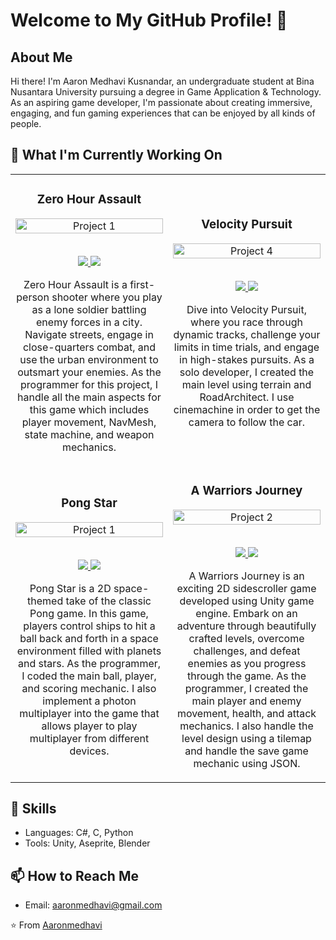 # Welcome to My GitHub Profile! 👋
## About Me
Hi there! I'm Aaron Medhavi Kusnandar, an undergraduate student at Bina Nusantara University pursuing a degree in Game Application & Technology. As an aspiring game developer, I'm passionate about creating immersive, engaging, and fun gaming experiences that can be enjoyed by all kinds of people.
## 🔭 What I'm Currently Working On
<div align="center">
  <table>
    <tr>
      <td width="50%">
        <h3 align="center">Zero Hour Assault</h3>
        <div align="center">  
          <a href='https://github.com/Aaronmedhavi/FPS-Unity-Game' target="_blank">
            <img src="https://github.com/Aaronmedhavi/FPS-Unity-Game/blob/main/fpsjif.gif?raw=true" alt="Project 1" width="100%" />
          </a>
          <br>
          <br>
          <p>
            <a href="https://github.com/Aaronmedhavi/FPS-Unity-Game" target="_blank">
              <img src="https://img.shields.io/badge/Code-lightgrey?style=for-the-badge&logo=github"/>
            </a>
            <a href="https://aaronmedhavi.itch.io/zero-hour-assault" target="_blank">
              <img src="https://img.shields.io/badge/Play-black?style=for-the-badge&logo=itch.io"/>
            </a>
          </p>
          <p>Zero Hour Assault is a first-person shooter where you play as a lone soldier battling enemy forces in a city. Navigate streets, engage in close-quarters combat, and use the urban environment to outsmart your enemies. As the programmer for this project, I handle all the main aspects for this game which includes player movement, NavMesh, state machine, and weapon mechanics.
        </div>
      </td>
      <td width="50%">
        <h3 align="center">Velocity Pursuit</h3>
        <div align="center">  
          <a href='https://github.com/Aaronmedhavi/Racing-Unity-Game' target="_blank">
            <img src="https://github.com/Aaronmedhavi/Racing-Unity-Game/blob/main/racingsss - Made with Clipchamp.gif" alt="Project 4" width="100%" />
          </a>
          <br>
          <br>
          <p>
            <a href="https://github.com/Aaronmedhavi/Racing-Unity-Game" target="_blank">
              <img src="https://img.shields.io/badge/Code-lightgrey?style=for-the-badge&logo=github"/>
            </a>
            <a href="https://aaronmedhavi.itch.io/velocity-pursuit" target="_blank">
              <img src="https://img.shields.io/badge/Play-black?style=for-the-badge&logo=itch.io"/>
            </a>
          </p>
          <p>Dive into Velocity Pursuit, where you race through dynamic tracks, challenge your limits in time trials, and engage in high-stakes pursuits. As a solo developer, I created the main level using terrain and RoadArchitect. I use cinemachine in order to get the camera to follow the car.
        </div>
      </td>
    </tr>
    <tr>
      <td width="50%">
        <h3 align="center">Pong Star</h3>
        <div align="center">  
          <a href='https://github.com/Aaronmedhavi/Pong2D-GameProg' target="_blank">
            <img src="https://github.com/Aaronmedhavi/Pong2D-GameProg/blob/main/Untitled video - Made with Clipchamp (2).gif?raw=true" alt="Project 1" width="100%" />
          </a>
          <br>
          <br>
          <p>
            <a href="https://github.com/Aaronmedhavi/Pong2D-GameProg" target="_blank">
              <img src="https://img.shields.io/badge/Code-lightgrey?style=for-the-badge&logo=github"/>
            </a>
            <a href="https://aaronmedhavi.itch.io/pong-star" target="_blank">
              <img src="https://img.shields.io/badge/Play-black?style=for-the-badge&logo=itch.io"/>
            </a>
          </p>
          <p>Pong Star is a 2D space-themed take of the classic Pong game. In this game, players control ships to hit a ball back and forth in a space environment filled with planets and stars. As the programmer, I coded the main ball, player, and scoring mechanic. I also implement a photon multiplayer into the game that allows player to play multiplayer from different devices.
        </div>
      </td>
      <td width="50%">
        <h3 align="center">A Warriors Journey</h3>
        <div align="center">  
          <a href='https://github.com/Aaronmedhavi/SideScroll-GameProg' target="_blank">
            <img src="https://github.com/Aaronmedhavi/SideScroll-GameProg/blob/main/Untitled video - Made with Clipchamp (2).gif?raw=true" alt="Project 2" width="100%" />
          </a>
          <br>
          <br>
          <p>
            <a href="https://github.com/Aaronmedhavi/SideScroll-GameProg" target="_blank">
              <img src="https://img.shields.io/badge/Code-lightgrey?style=for-the-badge&logo=github"/>
            </a>
            <a href="https://aaronmedhavi.itch.io/a-warriors-journey" target="_blank">
              <img src="https://img.shields.io/badge/Play-black?style=for-the-badge&logo=itch.io"/>
            </a>
          </p>
          <p>A Warriors Journey is an exciting 2D sidescroller game developed using Unity game engine. Embark on an adventure through beautifully crafted levels, overcome challenges, and defeat enemies as you progress through the game. As the programmer, I created the main player and enemy movement, health, and attack mechanics. I also handle the level design using a tilemap and handle the save game mechanic using JSON. 
        </div>
      </td>
    </tr>
  </table>
</div>

## 💼 Skills
- Languages: C#, C, Python
- Tools: Unity, Aseprite, Blender

## 📫 How to Reach Me
- Email: aaronmedhavi@gmail.com

⭐️ From [Aaronmedhavi](https://github.com/Aaronmedhavi)

